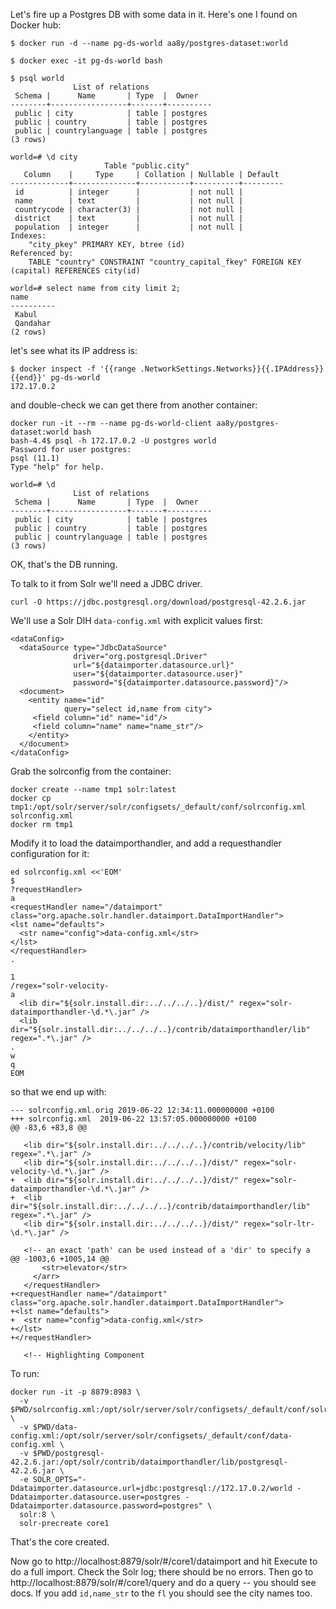 Let's fire up a Postgres DB with some data in it. Here's one I found on Docker hub:

```
$ docker run -d --name pg-ds-world aa8y/postgres-dataset:world

$ docker exec -it pg-ds-world bash

$ psql world
              List of relations
 Schema |      Name       | Type  |  Owner   
--------+-----------------+-------+----------
 public | city            | table | postgres
 public | country         | table | postgres
 public | countrylanguage | table | postgres
(3 rows)

world=# \d city
                     Table "public.city"
   Column    |     Type     | Collation | Nullable | Default 
-------------+--------------+-----------+----------+---------
 id          | integer      |           | not null | 
 name        | text         |           | not null | 
 countrycode | character(3) |           | not null | 
 district    | text         |           | not null | 
 population  | integer      |           | not null | 
Indexes:
    "city_pkey" PRIMARY KEY, btree (id)
Referenced by:
    TABLE "country" CONSTRAINT "country_capital_fkey" FOREIGN KEY (capital) REFERENCES city(id)

world=# select name from city limit 2;                                                                                                                                                                         name   
----------
 Kabul
 Qandahar
(2 rows)
```

let's see what its IP address is:

```
$ docker inspect -f '{{range .NetworkSettings.Networks}}{{.IPAddress}}{{end}}' pg-ds-world  
172.17.0.2
```

and double-check we can get there from another container:

```
docker run -it --rm --name pg-ds-world-client aa8y/postgres-dataset:world bash
bash-4.4$ psql -h 172.17.0.2 -U postgres world
Password for user postgres: 
psql (11.1)
Type "help" for help.

world=# \d
              List of relations
 Schema |      Name       | Type  |  Owner   
--------+-----------------+-------+----------
 public | city            | table | postgres
 public | country         | table | postgres
 public | countrylanguage | table | postgres
(3 rows)
```

OK, that's the DB running.


To talk to it from Solr we'll need a JDBC driver.
```
curl -O https://jdbc.postgresql.org/download/postgresql-42.2.6.jar
```
We'll use a Solr DIH `data-config.xml` with explicit values first:

```
<dataConfig>
  <dataSource type="JdbcDataSource" 
              driver="org.postgresql.Driver"
              url="${dataimporter.datasource.url}"
              user="${dataimporter.datasource.user}"
              password="${dataimporter.datasource.password}"/>
  <document>
    <entity name="id" 
            query="select id,name from city">
     <field column="id" name="id"/>
     <field column="name" name="name_str"/>
    </entity>
  </document>
</dataConfig>
```

Grab the solrconfig from the container:

```
docker create --name tmp1 solr:latest
docker cp tmp1:/opt/solr/server/solr/configsets/_default/conf/solrconfig.xml solrconfig.xml
docker rm tmp1
```

Modify it to load the dataimporthandler, and add a requesthandler configuration for it:

```
ed solrconfig.xml <<'EOM'
$
?requestHandler>
a
<requestHandler name="/dataimport" class="org.apache.solr.handler.dataimport.DataImportHandler">
<lst name="defaults">
  <str name="config">data-config.xml</str>
</lst>
</requestHandler>
.

1
/regex="solr-velocity-
a
  <lib dir="${solr.install.dir:../../../..}/dist/" regex="solr-dataimporthandler-\d.*\.jar" />
  <lib dir="${solr.install.dir:../../../..}/contrib/dataimporthandler/lib" regex=".*\.jar" />
.
w
q
EOM
```

so that we end up with:
```
--- solrconfig.xml.orig	2019-06-22 12:34:11.000000000 +0100
+++ solrconfig.xml	2019-06-22 13:57:05.000000000 +0100
@@ -83,6 +83,8 @@
 
   <lib dir="${solr.install.dir:../../../..}/contrib/velocity/lib" regex=".*\.jar" />
   <lib dir="${solr.install.dir:../../../..}/dist/" regex="solr-velocity-\d.*\.jar" />
+  <lib dir="${solr.install.dir:../../../..}/dist/" regex="solr-dataimporthandler-\d.*\.jar" />
+  <lib dir="${solr.install.dir:../../../..}/contrib/dataimporthandler/lib" regex=".*\.jar" />
   <lib dir="${solr.install.dir:../../../..}/dist/" regex="solr-ltr-\d.*\.jar" />
 
   <!-- an exact 'path' can be used instead of a 'dir' to specify a
@@ -1003,6 +1005,14 @@
       <str>elevator</str>
     </arr>
   </requestHandler>
+<requestHandler name="/dataimport" class="org.apache.solr.handler.dataimport.DataImportHandler">
+<lst name="defaults">
+  <str name="config">data-config.xml</str>
+</lst>
+</requestHandler>
 
   <!-- Highlighting Component

```

To run:

```
docker run -it -p 8879:8983 \
  -v $PWD/solrconfig.xml:/opt/solr/server/solr/configsets/_default/conf/solrconfig.xml \
  -v $PWD/data-config.xml:/opt/solr/server/solr/configsets/_default/conf/data-config.xml \
  -v $PWD/postgresql-42.2.6.jar:/opt/solr/contrib/dataimporthandler/lib/postgresql-42.2.6.jar \
  -e SOLR_OPTS="-Ddataimporter.datasource.url=jdbc:postgresql://172.17.0.2/world -Ddataimporter.datasource.user=postgres -Ddataimporter.datasource.password=postgres" \
  solr:8 \
  solr-precreate core1
```

That's the core created.

Now go to 
http://localhost:8879/solr/#/core1/dataimport and hit Execute to do a full import.
Check the Solr log; there should be no errors.
Then go to http://localhost:8879/solr/#/core1/query and do a query -- you should see docs.
If you add `id,name_str` to the `fl` you should see the city names too.

